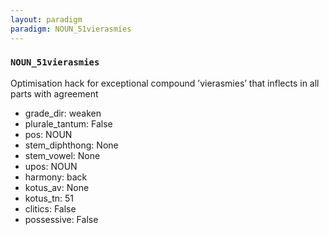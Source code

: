 ```yaml
---
layout: paradigm
paradigm: NOUN_51vierasmies
---
```

### ` NOUN_51vierasmies `

Optimisation hack for exceptional compound ’vierasmies’ that inflects in all parts with agreement
* grade_dir: weaken
* plurale_tantum: False
* pos: NOUN
* stem_diphthong: None
* stem_vowel: None
* upos: NOUN
* harmony: back
* kotus_av: None
* kotus_tn: 51
* clitics: False
* possessive: False
